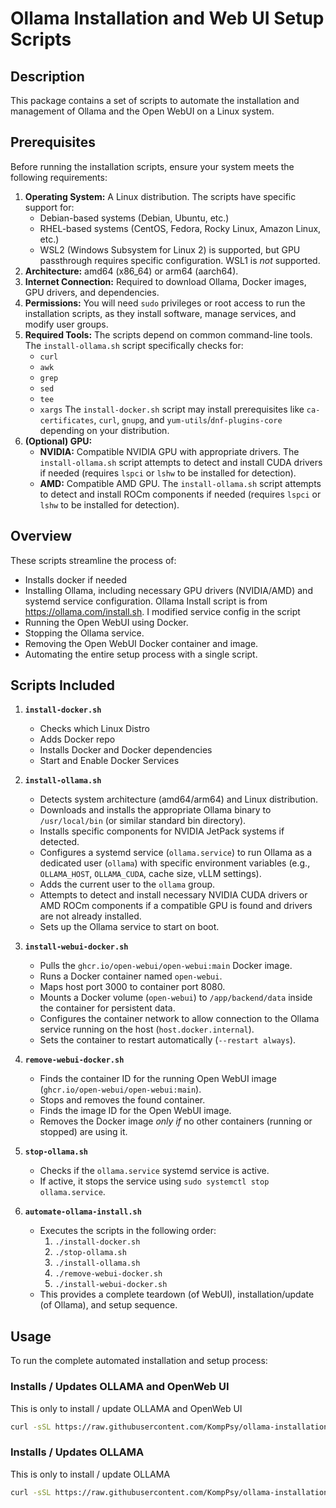 # Ollama Installation and Web UI Setup Scripts
## Description
This package contains a set of scripts to automate the installation and management of Ollama and the Open WebUI on a Linux system.

## Prerequisites
Before running the installation scripts, ensure your system meets the following requirements:

1.  **Operating System:** A Linux distribution. The scripts have specific support for:
    * Debian-based systems (Debian, Ubuntu, etc.)
    * RHEL-based systems (CentOS, Fedora, Rocky Linux, Amazon Linux, etc.)
    * WSL2 (Windows Subsystem for Linux 2) is supported, but GPU passthrough requires specific configuration. WSL1 is *not* supported.
2.  **Architecture:** amd64 (x86_64) or arm64 (aarch64).
3.  **Internet Connection:** Required to download Ollama, Docker images, GPU drivers, and dependencies.
4.  **Permissions:** You will need `sudo` privileges or root access to run the installation scripts, as they install software, manage services, and modify user groups.
5.  **Required Tools:** The scripts depend on common command-line tools. The `install-ollama.sh` script specifically checks for:
    * `curl`
    * `awk`
    * `grep`
    * `sed`
    * `tee`
    * `xargs`
    The `install-docker.sh` script may install prerequisites like `ca-certificates`, `curl`, `gnupg`, and `yum-utils`/`dnf-plugins-core` depending on your distribution.
6.  **(Optional) GPU:**
    * **NVIDIA:** Compatible NVIDIA GPU with appropriate drivers. The `install-ollama.sh` script attempts to detect and install CUDA drivers if needed (requires `lspci` or `lshw` to be installed for detection).
    * **AMD:** Compatible AMD GPU. The `install-ollama.sh` script attempts to detect and install ROCm components if needed (requires `lspci` or `lshw` to be installed for detection).




## Overview

These scripts streamline the process of:
* Installs docker if needed
* Installing Ollama, including necessary GPU drivers (NVIDIA/AMD) and systemd service configuration.
  Ollama Install script is from https://ollama.com/install.sh. I modified service config in the script
* Running the Open WebUI using Docker.
* Stopping the Ollama service.
* Removing the Open WebUI Docker container and image.
* Automating the entire setup process with a single script.

## Scripts Included
1.  **`install-docker.sh`**
    * Checks which Linux Distro
    * Adds Docker repo
    * Installs Docker and Docker dependencies
    * Start and Enable Docker Services
    
3.  **`install-ollama.sh`**
    * Detects system architecture (amd64/arm64) and Linux distribution.
    * Downloads and installs the appropriate Ollama binary to `/usr/local/bin` (or similar standard bin directory).
    * Installs specific components for NVIDIA JetPack systems if detected.
    * Configures a systemd service (`ollama.service`) to run Ollama as a dedicated user (`ollama`) with specific environment variables (e.g., `OLLAMA_HOST`, `OLLAMA_CUDA`, cache size, vLLM settings).
    * Adds the current user to the `ollama` group.
    * Attempts to detect and install necessary NVIDIA CUDA drivers or AMD ROCm components if a compatible GPU is found and drivers are not already installed.
    * Sets up the Ollama service to start on boot.

4.  **`install-webui-docker.sh`**
    * Pulls the `ghcr.io/open-webui/open-webui:main` Docker image.
    * Runs a Docker container named `open-webui`.
    * Maps host port 3000 to container port 8080.
    * Mounts a Docker volume (`open-webui`) to `/app/backend/data` inside the container for persistent data.
    * Configures the container network to allow connection to the Ollama service running on the host (`host.docker.internal`).
    * Sets the container to restart automatically (`--restart always`).

5.  **`remove-webui-docker.sh`**
    * Finds the container ID for the running Open WebUI image (`ghcr.io/open-webui/open-webui:main`).
    * Stops and removes the found container.
    * Finds the image ID for the Open WebUI image.
    * Removes the Docker image *only if* no other containers (running or stopped) are using it.

6.  **`stop-ollama.sh`**
    * Checks if the `ollama.service` systemd service is active.
    * If active, it stops the service using `sudo systemctl stop ollama.service`.

7.  **`automate-ollama-install.sh`**
    * Executes the scripts in the following order:
        1.  `./install-docker.sh`  
        2.  `./stop-ollama.sh`
        3.  `./install-ollama.sh`
        4.  `./remove-webui-docker.sh`
        5.  `./install-webui-docker.sh`
    * This provides a complete teardown (of WebUI), installation/update (of Ollama), and setup sequence.

## Usage


To run the complete automated installation and setup process:

### Installs / Updates OLLAMA and OpenWeb UI 
This is only to install / update OLLAMA and OpenWeb UI
```bash
curl -sSL https://raw.githubusercontent.com/KompPsy/ollama-installation/refs/heads/main/automate-ollama-install.sh | sudo bash
```
###  Installs / Updates OLLAMA
This is only to install / update OLLAMA
```bash
curl -sSL https://raw.githubusercontent.com/KompPsy/ollama-installation/refs/heads/main/install-ollama.sh | sudo bash
```
